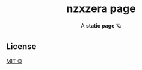 
<h1 align="center">nzxzera page</h1>
<p align="center">A <strong>static page</strong> 🪐</p>

## License
[MIT ©](https://github.com/nzxdev/nzxzera/blob/main/LICENSE)
